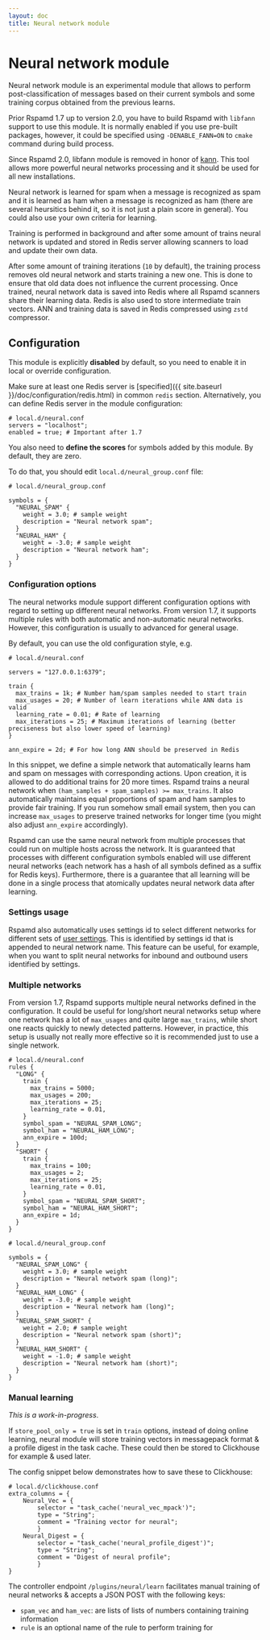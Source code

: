 ```yaml
---
layout: doc
title: Neural network module
---
```


# Neural network module

Neural network module is an experimental module that allows to perform post-classification of messages based on their current symbols and some training corpus obtained from the previous learns.

Prior Rspamd 1.7 up to version 2.0, you have to build Rspamd with `libfann` support to use this module. It is normally enabled if you use pre-built packages, however, it could be specified using `-DENABLE_FANN=ON` to `cmake` command during build process.

Since Rspamd 2.0, libfann module is removed in honor of [kann](https://github.com/attractivechaos/kann). This tool allows more powerful neural networks processing and it should be used for all new installations.

Neural network is learned for spam when a message is recognized as spam and it is learned as ham when a message is recognized as ham (there are several heursitics behind it, so it is not just a plain score in general). You could also use your own criteria for learning.

Training is performed in background and after some amount of trains neural network is updated and stored in Redis server allowing scanners to load and update their own data.

After some amount of training iterations (`10` by default), the training process removes old neural network and starts training a new one. This is done to ensure that old data does not influence the current processing. Once trained, neural network data is saved into Redis where all Rspamd scanners share their learning data. Redis is also used to store intermediate train vectors. ANN and training data is saved in Redis compressed using `zstd` compressor.

## Configuration

This module is explicitly **disabled** by default, so you need to enable it in local or override configuration.

Make sure at least one Redis server is [specified]({{ site.baseurl }}/doc/configuration/redis.html) in common `redis` section. Alternatively, you can define Redis server in the module configuration:
~~~ucl
# local.d/neural.conf
servers = "localhost";
enabled = true; # Important after 1.7
~~~

You also need to **define the scores** for symbols added by this module. By default, they are zero.

To do that, you should edit `local.d/neural_group.conf` file:

~~~ucl
# local.d/neural_group.conf

symbols = {
  "NEURAL_SPAM" {
    weight = 3.0; # sample weight
    description = "Neural network spam";
  }
  "NEURAL_HAM" {
    weight = -3.0; # sample weight
    description = "Neural network ham";
  }
}
~~~

### Configuration options

The neural networks module support different configuration options with regard to setting up different neural networks. From version 1.7, it supports multiple rules with both automatic and non-automatic neural networks. However, this configuration is usually to advanced for general usage.

By default, you can use the old configuration style, e.g.

~~~ucl
# local.d/neural.conf

servers = "127.0.0.1:6379";

train {
  max_trains = 1k; # Number ham/spam samples needed to start train
  max_usages = 20; # Number of learn iterations while ANN data is valid
  learning_rate = 0.01; # Rate of learning
  max_iterations = 25; # Maximum iterations of learning (better preciseness but also lower speed of learning)
}

ann_expire = 2d; # For how long ANN should be preserved in Redis
~~~

In this snippet, we define a simple network that automatically learns ham and spam on messages with corresponding actions. Upon creation, it is allowed to do additional trains for 20 more times. Rspamd trains a neural network when `(ham_samples + spam_samples) >= max_trains`. It also automatically maintains equal proportions of spam and ham samples to provide fair training. If you run somehow small email system, then you can increase `max_usages` to preserve trained networks for longer time (you might also adjust `ann_expire` accordingly).

Rspamd can use the same neural network from multiple processes that could run on multiple hosts across the network. It is guaranteed that processes with different configuration symbols enabled will use different neural networks (each network has a hash of all symbols defined as a suffix for Redis keys). Furthermore, there is a guarantee that all learning will be done in a single process that atomically updates neural network data after learning.

### Settings usage

Rspamd also automatically uses settings id to select different networks for different sets of [user settings](../configuration/settings.html). This is identified by settings id that is appended to neural network name. This feature can be useful, for example, when you want to split neural networks for inbound and outbound users identified by settings. 

### Multiple networks

From version 1.7, Rspamd supports multiple neural networks defined in the configuration. It could be useful for long/short neural networks setup where one network has a lot of `max_usages` and quite large `max_trains`, while short one reacts quickly to newly detected patterns. However, in practice, this setup is usually not really more effective so it is recommended just to use a single network.

~~~ucl
# local.d/neural.conf
rules {
  "LONG" {
    train {
      max_trains = 5000;
      max_usages = 200;
      max_iterations = 25;
      learning_rate = 0.01,
    }
    symbol_spam = "NEURAL_SPAM_LONG";
    symbol_ham = "NEURAL_HAM_LONG";
    ann_expire = 100d;
  }
  "SHORT" {
    train {
      max_trains = 100;
      max_usages = 2;
      max_iterations = 25;
      learning_rate = 0.01,
    }
    symbol_spam = "NEURAL_SPAM_SHORT";
    symbol_ham = "NEURAL_HAM_SHORT";
    ann_expire = 1d;
  }
}
~~~

~~~ucl
# local.d/neural_group.conf

symbols = {
  "NEURAL_SPAM_LONG" {
    weight = 3.0; # sample weight
    description = "Neural network spam (long)";
  }
  "NEURAL_HAM_LONG" {
    weight = -3.0; # sample weight
    description = "Neural network ham (long)";
  }
  "NEURAL_SPAM_SHORT" {
    weight = 2.0; # sample weight
    description = "Neural network spam (short)";
  }
  "NEURAL_HAM_SHORT" {
    weight = -1.0; # sample weight
    description = "Neural network ham (short)";
  }
}
~~~


### Manual learning

*This is a work-in-progress*.

If `store_pool_only = true` is set in `train` options, instead of doing online learning, neural module will store training vectors in messagepack format & a profile digest in the task cache. These could then be stored to Clickhouse for example & used later.

The config snippet below demonstrates how to save these to Clickhouse:

~~~
# local.d/clickhouse.conf
extra_columns = {
	Neural_Vec = {
		selector = "task_cache('neural_vec_mpack')";
		type = "String";
		comment = "Training vector for neural";
        }
	Neural_Digest = {
		selector = "task_cache('neural_profile_digest')";
		type = "String";
		comment = "Digest of neural profile";
        }
}
~~~

The controller endpoint `/plugins/neural/learn` facilitates manual training of neural networks & accepts a JSON POST with the following keys:

 * `spam_vec` and `ham_vec`: are lists of lists of numbers containing training information
 * `rule` is an optional name of the rule to perform training for
